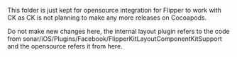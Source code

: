 This folder is just kept for opensource integration for Flipper to work with CK
as CK is not planning to make any more releases on Cocoapods.

Do not make new changes here, the internal layout plugin refers to the code from
sonar/iOS/Plugins/Facebook/FlipperKitLayoutComponentKitSupport and the
opensource refers it from here.
